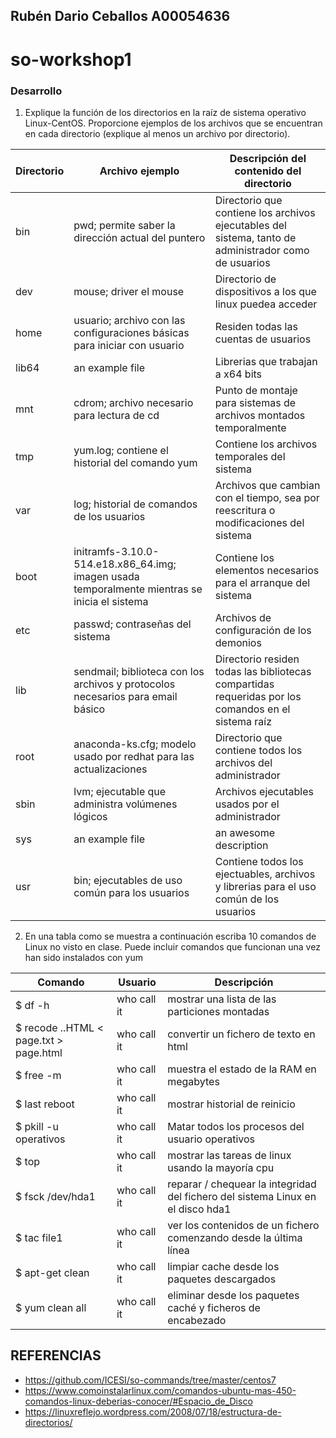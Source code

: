 ## Rubén Dario Ceballos A00054636
# so-workshop1

### Desarrollo

1. Explique la función de los directorios en la raíz de sistema operativo Linux-CentOS.
Proporcione ejemplos de los archivos que se encuentran en cada directorio (explique al menos un
archivo por directorio).

| Directorio   | Archivo ejemplo | Descripción del contenido del directorio  |
|------|------|------|
| bin | pwd; permite saber la dirección actual del puntero | Directorio que contiene los archivos ejecutables del sistema, tanto de administrador como de usuarios |
| dev | mouse; driver el mouse | Directorio de dispositivos a los que linux puedea acceder |
| home | usuario; archivo con las configuraciones básicas para iniciar con usuario | Residen todas las cuentas de usuarios |
| lib64 | an example file | Librerias que trabajan a x64 bits |
| mnt | cdrom; archivo necesario para lectura de cd | Punto de montaje para sistemas de archivos montados temporalmente |
| tmp | yum.log; contiene el historial del comando yum | Contiene los archivos temporales del sistema |
| var | log; historial de comandos de los usuarios | Archivos que cambian con el tiempo, sea por reescritura o modificaciones del sistema |
| boot | initramfs-3.10.0-514.e18.x86_64.img; imagen usada temporalmente mientras se inicia el sistema | Contiene los elementos necesarios para el arranque del sistema |
| etc | passwd; contraseñas del sistema | Archivos de configuración de los demonios |
| lib | sendmail; biblioteca con los archivos y protocolos necesarios para email básico | Directorio residen todas las bibliotecas compartidas requeridas por los comandos en el sistema raíz |
| root | anaconda-ks.cfg; modelo usado por redhat para las actualizaciones | Directorio que contiene todos los archivos del administrador |
| sbin | lvm; ejecutable que administra volúmenes lógicos | Archivos ejecutables usados por el administrador |
| sys | an example file | an awesome description |
| usr | bin; ejecutables de uso común para los usuarios | Contiene todos los ejectuables, archivos y librerias para el uso común de los usuarios |

2. En una tabla como se muestra a continuación escriba 10 comandos de Linux no visto en clase. Puede incluir comandos que funcionan una vez han sido instalados con yum

| Comando   | Usuario | Descripción |
|------|------|------|
| $ df -h | who call it | mostrar una lista de las particiones montadas |
| $ recode ..HTML < page.txt > page.html | who call it | convertir un fichero de texto en html |
| $ free -m | who call it | muestra el estado de la RAM en megabytes |
| $ last reboot | who call it | mostrar historial de reinicio |
| $ pkill -u operativos | who call it | Matar todos los procesos del usuario operativos |
| $ top | who call it | mostrar las tareas de linux usando la mayoría cpu |
| $ fsck /dev/hda1 | who call it | reparar / chequear la integridad del fichero del sistema Linux en el disco hda1 |
| $ tac file1 | who call it | ver los contenidos de un fichero comenzando desde la última línea |
| $ apt-get clean | who call it | limpiar cache desde los paquetes descargados |
| $ yum clean all | who call it | eliminar desde los paquetes caché y ficheros de encabezado |

## REFERENCIAS 
* https://github.com/ICESI/so-commands/tree/master/centos7
* https://www.comoinstalarlinux.com/comandos-ubuntu-mas-450-comandos-linux-deberias-conocer/#Espacio_de_Disco
* https://linuxreflejo.wordpress.com/2008/07/18/estructura-de-directorios/
